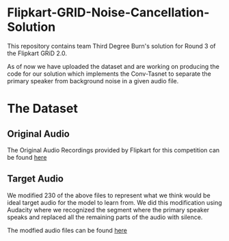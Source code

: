 # Flipkart-GRID-Noise-Cancellation-Solution

This repository contains team Third Degree Burn's solution for Round 3 of the Flipkart GRiD 2.0.

As of now we have uploaded the dataset and are working on producing the code for our solution which implements the Conv-Tasnet 
to separate the primary speaker from background noise in a given audio file.

# The Dataset
## Original Audio
The Original Audio Recordings provided by Flipkart for this competition can be found [here](AudioRecordings/)

## Target Audio
We modified 230 of the above files to represent what we think would be ideal target audio for the model to learn from. 
We did this modification using Audacity where we recognized the segment where the primary speaker speaks and replaced all the remaining
parts of the audio with silence.

The modfied audio files can be found [here](Targets/)
